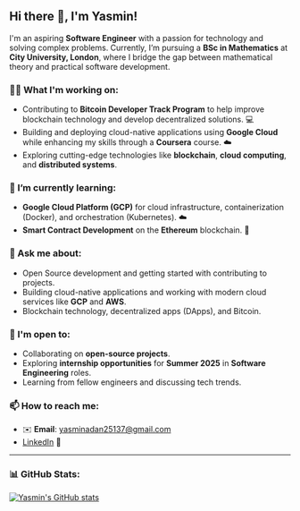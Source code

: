 ## Hi there 👋, I'm Yasmin!

I'm an aspiring **Software Engineer** with a passion for technology and solving complex problems. Currently, I’m pursuing a **BSc in Mathematics** at **City University, London**, where I bridge the gap between mathematical theory and practical software development.

### 👩‍💻 What I'm working on:
- Contributing to **Bitcoin Developer Track Program** to help improve blockchain technology and develop decentralized solutions. 💻
- Building and deploying cloud-native applications using **Google Cloud** while enhancing my skills through a **Coursera** course. ☁️
- Exploring cutting-edge technologies like **blockchain**, **cloud computing**, and **distributed systems**.

### 🌱 I’m currently learning:
- **Google Cloud Platform (GCP)** for cloud infrastructure, containerization (Docker), and orchestration (Kubernetes). ☁️
- **Smart Contract Development** on the **Ethereum** blockchain. 🔗

### 💬 Ask me about:
- Open Source development and getting started with contributing to projects.
- Building cloud-native applications and working with modern cloud services like **GCP** and **AWS**.
- Blockchain technology, decentralized apps (DApps), and Bitcoin.

### 🤝 I'm open to:
- Collaborating on **open-source projects**.
- Exploring **internship opportunities** for **Summer 2025** in **Software Engineering** roles.
- Learning from fellow engineers and discussing tech trends.

### 📫 How to reach me:
- ✉️ **Email**: [yasminadan25137@gmail.com](mailto:yasminadan25137@gmail.com)
- [LinkedIn](https://www.linkedin.com/in/yasminadan01/) 🔗

---

### 📊 GitHub Stats:
[![Yasmin's GitHub stats](https://github-readme-stats.vercel.app/api?username=yasminadan25137&count_private=true&show_icons=true&theme=radical&hide_rank=false)](https://github.com/yasminadan25137/github-readme-stats)

